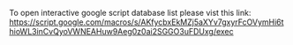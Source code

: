 To open interactive google script database list please vist this link: https://script.google.com/macros/s/AKfycbxEkMZj5aXYv7gxyrFcOVymHi6thioWL3inCvQyoVWNEAHuw9Aeg0z0ai2SGGO3uFDUxg/exec
